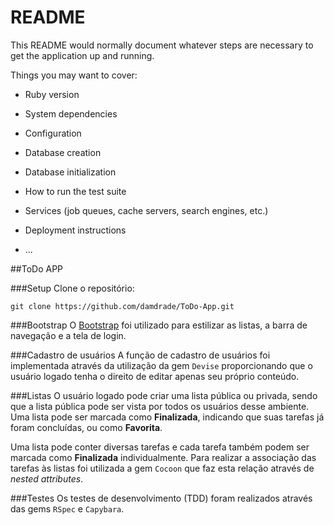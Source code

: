 # README

This README would normally document whatever steps are necessary to get the
application up and running.

Things you may want to cover:

* Ruby version

* System dependencies

* Configuration

* Database creation

* Database initialization

* How to run the test suite

* Services (job queues, cache servers, search engines, etc.)

* Deployment instructions

* ...


##ToDo APP

###Setup
Clone o repositório:
```
git clone https://github.com/damdrade/ToDo-App.git
```

###Bootstrap
O [Bootstrap](https://getbootstrap.com/) foi utilizado para estilizar as listas, a barra de navegação e a tela de login.

###Cadastro de usuários
A função de cadastro de usuários foi implementada através da utilização da gem `Devise` proporcionando que o usuário logado tenha o direito de editar apenas seu próprio conteúdo.

###Listas
O usuário logado pode criar uma lista pública ou privada, sendo que a lista pública pode ser vista por todos os usuários desse ambiente. Uma lista pode ser marcada como **Finalizada**, indicando que suas tarefas já foram concluídas, ou como **Favorita**.

Uma lista pode conter diversas tarefas e cada tarefa também podem ser marcada como **Finalizada** individualmente. Para realizar a associação das tarefas às listas foi utilizada a gem `Cocoon` que faz esta relação através de *nested attributes*.

###Testes
Os testes de desenvolvimento (TDD) foram realizados através das gems `RSpec` e `Capybara`.
